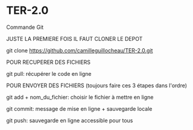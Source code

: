 # TER-2.0
Commande Git  
  
JUSTE LA PREMIERE FOIS IL FAUT CLONER LE DEPOT   

git clone https://github.com/camilleguillocheau/TER-2.0.git  


POUR RECUPERER DES FICHIERS  

git pull: récupérer le code en ligne   


POUR ENVOYER DES FICHIERS (toujours faire ces 3 étapes dans l'ordre)  

git add + nom_du_fichier: choisir le fichier à mettre en ligne   

git commit: message de mise en ligne + sauvegarde locale   

git push: sauvegarde en ligne accessible pour tous 
